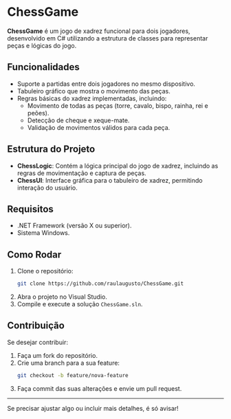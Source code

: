# ChessGame

**ChessGame** é um jogo de xadrez funcional para dois jogadores, desenvolvido em C# utilizando a estrutura de classes para representar peças e lógicas do jogo.

## Funcionalidades
- Suporte a partidas entre dois jogadores no mesmo dispositivo.
- Tabuleiro gráfico que mostra o movimento das peças.
- Regras básicas do xadrez implementadas, incluindo:
  - Movimento de todas as peças (torre, cavalo, bispo, rainha, rei e peões).
  - Detecção de cheque e xeque-mate.
  - Validação de movimentos válidos para cada peça.

## Estrutura do Projeto
- **ChessLogic**: Contém a lógica principal do jogo de xadrez, incluindo as regras de movimentação e captura de peças.
- **ChessUI**: Interface gráfica para o tabuleiro de xadrez, permitindo interação do usuário.

## Requisitos
- .NET Framework (versão X ou superior).
- Sistema Windows.

## Como Rodar
1. Clone o repositório:
   ```bash
   git clone https://github.com/raulaugusto/ChessGame.git
   ```
2. Abra o projeto no Visual Studio.
3. Compile e execute a solução `ChessGame.sln`.

## Contribuição
Se desejar contribuir:
1. Faça um fork do repositório.
2. Crie uma branch para a sua feature:
   ```bash
   git checkout -b feature/nova-feature
   ```
3. Faça commit das suas alterações e envie um pull request.

---

Se precisar ajustar algo ou incluir mais detalhes, é só avisar!
